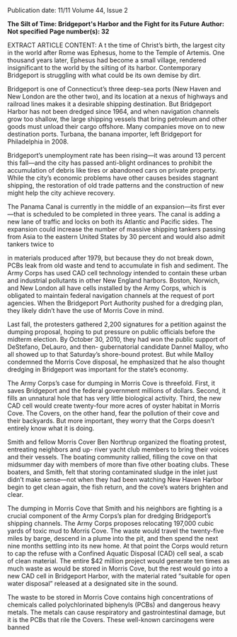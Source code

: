 Publication date: 11/11
Volume 44, Issue 2

**The Silt of Time: Bridgeport's Harbor and the Fight for its Future**
**Author:  Not specified**
**Page number(s): 32**

EXTRACT ARTICLE CONTENT:
A
t the time of Christ’s birth, the 
largest city in the world after Rome 
was Ephesus, home to the Temple of 
Artemis. One thousand years later, 
Ephesus had become a small village, 
rendered insignificant to the world by 
the silting of its harbor. Contemporary 
Bridgeport is struggling with what could 
be its own demise by dirt.


Bridgeport is one of Connecticut’s 
three deep-sea ports (New Haven and 
New London are the other two), and 
its location at a nexus of highways 
and railroad lines makes it a desirable 
shipping destination. But Bridgeport 
Harbor has not been dredged since 1964, 
and when navigation channels grow 
too shallow, the large shipping vessels 
that bring petroleum and other goods 
must unload their cargo offshore. Many 
companies move on to new destination 
ports. Turbana, the banana importer, left 
Bridgeport for Philadelphia in 2008.


Bridgeport’s unemployment rate 
has been rising—it was around 13 
percent this fall—and the city has passed 
anti-blight ordinances to prohibit the 
accumulation of debris like tires or 
abandoned cars on private property. 
While the city’s economic problems have 
other causes besides stagnant shipping, 
the restoration of old trade patterns and 
the construction of new might help the 
city achieve recovery.


The Panama Canal is currently in 
the middle of an expansion—its first 
ever—that is scheduled to be completed 
in three years. The canal is adding a new 
lane of traffic and locks on both its 
Atlantic and Pacific sides. The expansion 
could increase the number of massive 
shipping tankers passing from Asia to 
the eastern United States by 30 percent 
and would also admit tankers twice to 


in materials produced after 1979, but 
because they do not break down, 
PCBs leak from old waste and tend 
to accumulate in fish and sediment. 
The Army Corps has used CAD cell 
technology intended to contain these 
urban and industrial pollutants in other 
New England harbors. Boston, Norwich, 
and New London all have cells installed 
by the Army Corps, which is obligated to 
maintain federal navigation channels at 
the request of port agencies. When the 
Bridgeport Port Authority pushed for a 
dredging plan, they likely didn’t have the 
use of Morris Cove in mind.


Last fall, the protesters gathered 
2,200 signatures for a petition against 
the dumping proposal, hoping to put 
pressure on public officials before 
the midterm election. By October 30, 
2010, they had won the public support 
of DeStefano, DeLauro, and then-
gubernatorial candidate Dannel Malloy, 
who all showed up to that Saturday’s 
shore-bound protest. But while Malloy 
condemned the Morris Cove disposal, 
he emphasized that he also thought 
dredging in Bridgeport was important 
for the state’s economy.


The 
Army 
Corps’s 
case 
for 
dumping in Morris Cove is threefold. 
First, it saves Bridgeport and the federal 
government millions of dollars. Second, 
it fills an unnatural hole that has very 
little biological activity. Third, the new 
CAD cell would create twenty-four 
more acres of oyster habitat in Morris 
Cove. The Covers, on the other hand, 
fear the pollution of their cove and their 
backyards. But more important, they 
worry that the Corps doesn’t entirely 
know what it is doing.


Smith and fellow Morris Cover 
Ben Northrup organized the floating 
protest, entreating neighbors and up-
river yacht club members to bring their 
voices and their vessels. The boating 
community rallied, filling the cove on 
that midsummer day with members 
of more than five other boating clubs. 
These boaters, and Smith, felt that 
storing contaminated sludge in the inlet 
just didn’t make sense—not when they 
had been watching New Haven Harbor 
begin to get clean again, the fish return, 
and the cove’s waters brighten and clear.


The dumping in Morris Cove that 
Smith and his neighbors are fighting is a 
crucial component of the Army Corps’s 
plan for dredging Bridgeport’s shipping 
channels. The Army Corps proposes 
relocating 197,000 cubic yards of toxic 
mud to Morris Cove. The waste would 
travel the twenty-five miles by barge, 
descend in a plume into the pit, and then 
spend the next nine months settling into 
its new home. At that point the Corps 
would return to cap the refuse with a 
Confined Aquatic Disposal (CAD) cell 
seal, a scab of clean material. The entire 
$42 million project would generate ten 
times as much waste as would be stored 
in Morris Cove, but the rest would go 
into a new CAD cell in Bridgeport 
Harbor, with the material rated “suitable 
for open water disposal” released at a 
designated site in the sound.


The waste to be stored in Morris 
Cove contains high concentrations 
of chemicals called polychlorinated 
biphenyls (PCBs) and dangerous heavy 
metals. The metals can cause respiratory 
and gastrointestinal damage, but it is 
the PCBs that rile the Covers. These 
well-known carcinogens were banned